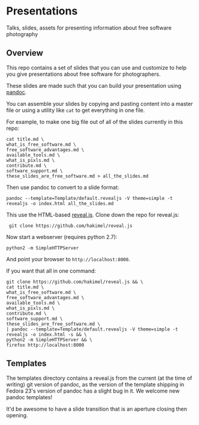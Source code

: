 # Presentations

Talks, slides, assets for presenting information about free software photography

## Overview

This repo contains a set of slides that you can use and customize to help you give presentations about free software for photographers.

These slides are made such that you can build your presentation using [pandoc](http://pandoc.org/README.html#synopsis).

You can assemble your slides by copying and pasting content into a master file or using a utility like `cat` to get everything in one file.

For example, to make one big file out of all of the slides currently in this repo:

    cat title.md \
    what_is_free_software.md \
    free_software_advantages.md \
    available_tools.md \
    what_is_pixls.md \
    contribute.md \
    software_support.md \
    these_slides_are_free_software.md > all_the_slides.md

Then use pandoc to convert to a slide format:

    pandoc --template=Template/default.revealjs -V theme=simple -t revealjs -o index.html all_the_slides.md

This use the HTML-based [reveal.js](https://github.com/hakimel/reveal.js). Clone down the repo for reveal.js:

     git clone https://github.com/hakimel/reveal.js

Now start a webserver (requires python 2.7):

    python2 -m SimpleHTTPServer

And point your browser to `http://localhost:8000`.

If you want that all in one command:

    git clone https://github.com/hakimel/reveal.js && \
    cat title.md \
    what_is_free_software.md \
    free_software_advantages.md \
    available_tools.md \
    what_is_pixls.md \
    contribute.md \
    software_support.md \
    these_slides_are_free_software.md \
    | pandoc --template=Template/default.revealjs -V theme=simple -t revealjs -o index.html -s && \
    python2 -m SimpleHTTPServer && \
    firefox http://localhost:8000

## Templates

The templates directory contains a reveal.js from the current (at the time of writing) git version of pandoc, as the version of the template shipping in Fedora 23's version of pandoc has a slight bug in it. We welcome new pandoc templates!

It'd be awesome to have a slide transition that is an aperture closing then opening.
